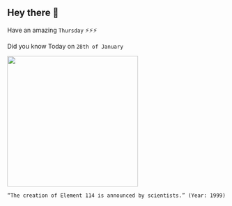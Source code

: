 ## Hey there 👋
Have an amazing `Thursday` ⚡⚡⚡

Did you know Today on `28th of January`
 
 [<img src="https://www.chemistrylearner.com/wp-content/uploads/2018/03/Flerovium-Atomic-Structure-Bohr-Model.png" width="300" />](https://en.wikipedia.org/wiki/Flerovium#:~:text=was%20published%20in%20January%201999s) 
 ```
“The creation of Element 114 is announced by scientists.” (Year: 1999)
```
